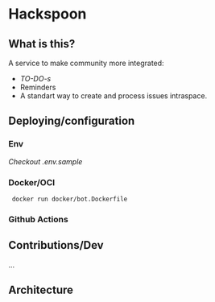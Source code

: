 
# Hackspoon

## What is this? 

A service to make community more integrated:
- _TO-DO-s_
- Reminders 
- A standart way to create and process issues intraspace.

## Deploying/configuration


### Env 
_Checkout .env.sample_

### Docker/OCI

``` docker run docker/bot.Dockerfile```

### Github Actions 



## Contributions/Dev

... 



## Architecture 


